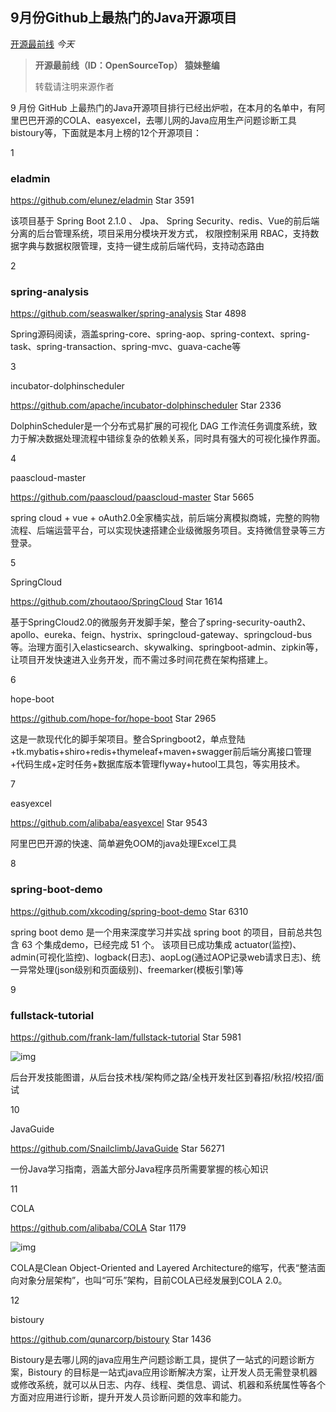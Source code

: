 ## 9月份Github上最热门的Java开源项目

[开源最前线](javascript:void(0);) *今天*

> **开源最前线（ID：OpenSourceTop） 猿妹整编**
>
> 转载请注明来源作者



9 月份 GitHub 上最热门的Java开源项目排行已经出炉啦，在本月的名单中，有阿里巴巴开源的COLA、easyexcel，去哪儿网的Java应用生产问题诊断工具bistoury等，下面就是本月上榜的12个开源项目：





1

### eladmin

https://github.com/elunez/eladmin Star 3591



该项目基于 Spring Boot 2.1.0 、 Jpa、 Spring Security、redis、Vue的前后端分离的后台管理系统，项目采用分模块开发方式， 权限控制采用 RBAC，支持数据字典与数据权限管理，支持一键生成前后端代码，支持动态路由





2

### spring-analysis

https://github.com/seaswalker/spring-analysis Star 4898



Spring源码阅读，涵盖spring-core、spring-aop、spring-context、spring-task、spring-transaction、spring-mvc、guava-cache等





3

incubator-dolphinscheduler

https://github.com/apache/incubator-dolphinscheduler Star 2336



DolphinScheduler是一个分布式易扩展的可视化 DAG 工作流任务调度系统，致力于解决数据处理流程中错综复杂的依赖关系，同时具有强大的可视化操作界面。





4

paascloud-master

https://github.com/paascloud/paascloud-master Star 5665



spring cloud + vue + oAuth2.0全家桶实战，前后端分离模拟商城，完整的购物流程、后端运营平台，可以实现快速搭建企业级微服务项目。支持微信登录等三方登录。





5

SpringCloud

https://github.com/zhoutaoo/SpringCloud Star 1614



基于SpringCloud2.0的微服务开发脚手架，整合了spring-security-oauth2、apollo、eureka、feign、hystrix、springcloud-gateway、springcloud-bus等。治理方面引入elasticsearch、skywalking、springboot-admin、zipkin等，让项目开发快速进入业务开发，而不需过多时间花费在架构搭建上。





6

hope-boot

https://github.com/hope-for/hope-boot Star 2965



这是一款现代化的脚手架项目。整合Springboot2，单点登陆+tk.mybatis+shiro+redis+thymeleaf+maven+swagger前后端分离接口管理+代码生成+定时任务+数据库版本管理flyway+hutool工具包，等实用技术。





7

easyexcel

https://github.com/alibaba/easyexcel Star 9543



阿里巴巴开源的快速、简单避免OOM的java处理Excel工具





8

### spring-boot-demo

https://github.com/xkcoding/spring-boot-demo Star 6310



spring boot demo 是一个用来深度学习并实战 spring boot 的项目，目前总共包含 63 个集成demo，已经完成 51 个。 该项目已成功集成 actuator(监控)、admin(可视化监控)、logback(日志)、aopLog(通过AOP记录web请求日志)、统一异常处理(json级别和页面级别)、freemarker(模板引擎)等





9

### fullstack-tutorial

https://github.com/frank-lam/fullstack-tutorial Star 5981



![img](https://mmbiz.qpic.cn/mmbiz_png/kOTNkic5gVBFXVoiao1iaCibCtwavI0kS55YxY2Wa74bQpAacFYUJ8JZ8RqeXlYmeVKkku1TRFmzvCdhHZDUibEoylw/640?wx_fmt=png&tp=webp&wxfrom=5&wx_lazy=1&wx_co=1)



后台开发技能图谱，从后台技术栈/架构师之路/全栈开发社区到春招/秋招/校招/面试





10

JavaGuide

https://github.com/Snailclimb/JavaGuide Star 56271



一份Java学习指南，涵盖大部分Java程序员所需要掌握的核心知识





11

COLA

https://github.com/alibaba/COLA Star 1179



![img](https://mmbiz.qpic.cn/mmbiz_png/kOTNkic5gVBFpsU0w3Ub2webMkUpGichlY6FMWrrqfAbCruzpXicBDoW2Le2AvcYGJW1NV7vQQA0SYn0ibXAMVGytA/640?wx_fmt=png&tp=webp&wxfrom=5&wx_lazy=1&wx_co=1)



COLA是Clean Object-Oriented and Layered Architecture的缩写，代表“整洁面向对象分层架构”，也叫“可乐”架构，目前COLA已经发展到COLA 2.0。 





12

bistoury

https://github.com/qunarcorp/bistoury Star 1436



Bistoury是去哪儿网的java应用生产问题诊断工具，提供了一站式的问题诊断方案，Bistoury 的目标是一站式java应用诊断解决方案，让开发人员无需登录机器或修改系统，就可以从日志、内存、线程、类信息、调试、机器和系统属性等各个方面对应用进行诊断，提升开发人员诊断问题的效率和能力。